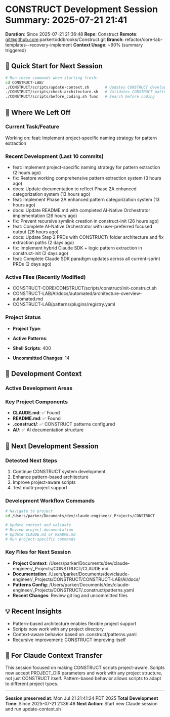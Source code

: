 # CONSTRUCT Development Session Summary: 2025-07-21 21:41
**Duration**: Since 2025-07-21 21:36:48
**Repo**: Construct
**Remote**: git@github.com:parkertoddbrooks/Construct.git
**Branch**: refactor/core-lab-templates--recovery-implement
**Context Usage**: ~90% (summary triggered)

## 🎯 Quick Start for Next Session
```bash
# Run these commands when starting fresh:
cd CONSTRUCT-LAB/
./CONSTRUCT/scripts/update-context.sh       # Updates CONSTRUCT development context
./CONSTRUCT/scripts/check-architecture.sh   # Validates CONSTRUCT patterns
./CONSTRUCT/scripts/before_coding.sh func   # Search before coding
```

## 📍 Where We Left Off

### Current Task/Feature
Working on: feat: Implement project-specific naming strategy for pattern extraction

### Recent Development (Last 10 commits)
- feat: Implement project-specific naming strategy for pattern extraction (2 hours ago)
- fix: Restore working comprehensive pattern extraction system (3 hours ago)
- docs: Update documentation to reflect Phase 2A enhanced categorization system (13 hours ago)
- feat: Implement Phase 2A enhanced pattern categorization system (13 hours ago)
- docs: Update README.md with completed AI-Native Orchestrator implementation (26 hours ago)
- fix: Prevent recursive symlink creation in construct-init (26 hours ago)
- feat: Complete AI-Native Orchestrator with user-preferred focused output (26 hours ago)
- docs: Update Step 2 PRDs with CONSTRUCT/ folder architecture and fix extraction paths (2 days ago)
- fix: Implement hybrid Claude SDK + logic pattern extraction in construct-init (2 days ago)
- feat: Complete Claude SDK paradigm updates across all current-sprint PRDs (2 days ago)

### Active Files (Recently Modified)
- CONSTRUCT-CORE/CONSTRUCT/scripts/construct/init-construct.sh
- CONSTRUCT-LAB/AI/docs/automated/architecture-overview-automated.md
- CONSTRUCT-LAB/patterns/plugins/registry.yaml

### Project Status
- **Project Type**: 
- **Active Patterns**: 
- **Shell Scripts**:      400



- **Uncommitted Changes**:       14

## 🔧 Development Context

### Active Development Areas


### Key Project Components
- **CLAUDE.md**: ✅ Found
- **README.md**: ✅ Found
- **.construct/**: ✅ CONSTRUCT patterns configured
- **AI/**: ✅ AI documentation structure

## 🚀 Next Development Session

### Detected Next Steps
1. Continue CONSTRUCT system development
2. Enhance pattern-based architecture
3. Improve project-aware scripts
4. Test multi-project support

### Development Workflow Commands
```bash
# Navigate to project
cd /Users/parker/Documents/dev/claude-engineer/_Projects/CONSTRUCT

# Update context and validate
# Review project documentation
# Update CLAUDE.md or README.md
# Run project-specific commands
```

### Key Files for Next Session
- **Project Context**: /Users/parker/Documents/dev/claude-engineer/_Projects/CONSTRUCT/CLAUDE.md
- **Documentation**: /Users/parker/Documents/dev/claude-engineer/_Projects/CONSTRUCT/CONSTRUCT-LAB/AI/docs/
- **Patterns Config**: /Users/parker/Documents/dev/claude-engineer/_Projects/CONSTRUCT/.construct/patterns.yaml
- **Recent Changes**: Review git log and uncommitted files

## 💡 Recent Insights
- Pattern-based architecture enables flexible project support
- Scripts now work with any project directory
- Context-aware behavior based on .construct/patterns.yaml
- Recursive improvement: CONSTRUCT improving itself

## 🤖 For Claude Context Transfer
This session focused on making CONSTRUCT scripts project-aware. Scripts now accept PROJECT_DIR parameters and work with any project structure, not just CONSTRUCT itself. Pattern-based behavior allows scripts to adapt to different project types.

---
**Session preserved at**: Mon Jul 21 21:41:24 PDT 2025
**Total Development Time**: Since 2025-07-21 21:36:48
**Next Action**: Start new Claude session and run update-context.sh
